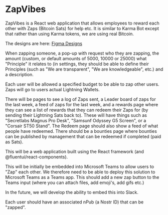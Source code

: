 # ZapVibes

ZapVibes is a React web application that allows employees to reward each other with Zaps (Bitcoin Sats) for help etc. It is similar to Karma Bot except that rather than using Karma tokens, we are using real Bitcoin.

The designs are here: [Figma Designs](https://www.figma.com/file/i0GdiVa7Dgu1FVSNwhBpjZ/ZapVibes?type=design&node-id=0%3A1&mode=design&t=iHYpSelfP4mOKpqK-1)

When zapping someone, a pop-up with request who they are zapping, the amount (custom, or default amounts of 5000, 10000 or 25000) what "Principle" it relates to (in settings, they should be able to define their Principles (such as "We are transparent", "We are knowledgeable", etc.) and a description.

Each user will be allowed a specified budget to be able to zap other users. Zaps will go to users actual Lightning Wallets.

There will be pages to see a log of Zaps sent, a Leader board of zaps for the last week, a feed of zaps for the last week, and a rewards page where they can see a list of rewards that they can redeem their Zaps for (by sending their Lightning Sats back to). These will have things such as "Secretlabs Magnus Pro Desk", "Samsunf Odyssey G5 Screen", or a "Corsair ST50 Stand". The Redeem page should also show a feed of what people have redeemed. There should be a bounties page where bounties can be published by management that can be redeemed if completed (paid as Sats).

This will be a web application built using the React framework (and @fluentui/react-components).

This will be initially be embedded into Microsoft Teams to allow users to "Zap" each other. We therefore need to be able to deploy this solution to Microsoft Teams as a Teams app. This should add a new zap button to the Teams input (where you can attach files, add emoji's, add gifs etc.)

In the future, we will develop the ability to embed this into Slack.

Each user should have an associated nPub (a Nostr ID) that can be "zapped".
